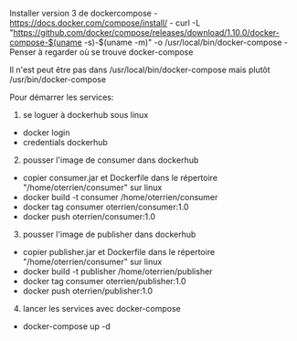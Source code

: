 
Installer version 3 de dockercompose
    - https://docs.docker.com/compose/install/
    - curl -L "https://github.com/docker/compose/releases/download/1.10.0/docker-compose-$(uname -s)-$(uname -m)" -o /usr/local/bin/docker-compose
    - Penser à regarder où se trouve docker-compose 

Il n'est peut être pas dans /usr/local/bin/docker-compose mais plutôt /usr/bin/docker-compose

Pour démarrer les services:
1. se loguer à dockerhub sous linux 
 - docker login
 - credentials dockerhub
2. pousser l'image de consumer dans dockerhub
 - copier consumer.jar et Dockerfile dans le répertoire "/home/oterrien/consumer" sur linux
 - docker build -t consumer /home/oterrien/consumer
 - docker tag consumer oterrien/consumer:1.0  
 - docker push oterrien/consumer:1.0
3. pousser l'image de publisher dans dockerhub
 - copier publisher.jar et Dockerfile dans le répertoire "/home/oterrien/consumer" sur linux
 - docker build -t publisher /home/oterrien/publisher
 - docker tag consumer oterrien/publisher:1.0  
 - docker push oterrien/publisher:1.0
4. lancer les services avec docker-compose
 - docker-compose up -d